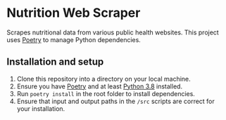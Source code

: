 # Nutrition Web Scraper

Scrapes nutritional data from various public health websites. This project uses [Poetry](https://python-poetry.org/) to manage Python dependencies.

## Installation and setup

1. Clone this repository into a directory on your local machine.
2. Ensure you have [Poetry](https://python-poetry.org/) and at least [Python 3.8](https://www.python.org/) installed.
3. Run `poetry install` in the root folder to install dependencies.
4. Ensure that input and output paths in the `/src` scripts are correct for your installation.
